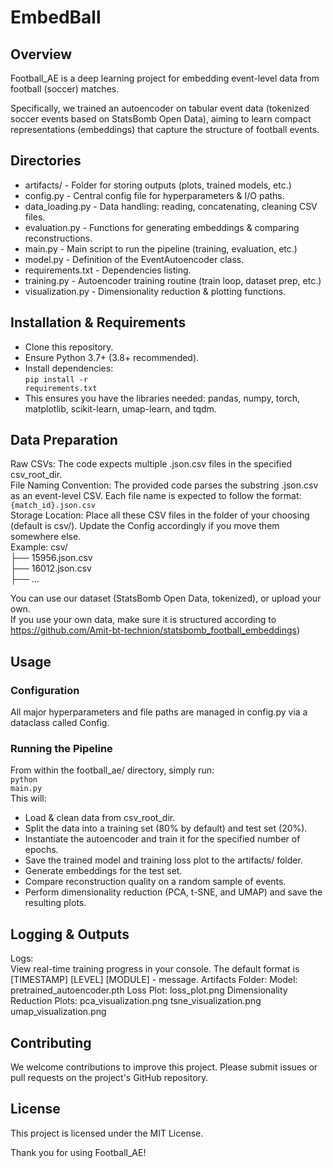 # EmbedBall
## Overview
Football_AE is a deep learning project for embedding event-level data from football (soccer) matches. 

Specifically, we trained an autoencoder on tabular event data (tokenized soccer events based on StatsBomb Open Data), aiming to learn compact representations (embeddings) that capture the structure of football events.

## Directories

* artifacts/ - Folder for storing outputs (plots, trained models, etc.) <br>
* config.py - Central config file for hyperparameters & I/O paths.<br>
* data_loading.py - Data handling: reading, concatenating, cleaning CSV files.<br>
* evaluation.py - Functions for generating embeddings & comparing reconstructions.<br>
* main.py - Main script to run the pipeline (training, evaluation, etc.)<br>
* model.py - Definition of the EventAutoencoder class.<br>
* requirements.txt - Dependencies listing.<br>
* training.py - Autoencoder training routine (train loop, dataset prep, etc.)
* visualization.py - Dimensionality reduction & plotting functions.<br>

## Installation & Requirements
* Clone this repository.<br>
* Ensure Python 3.7+ (3.8+ recommended).<br>
* Install dependencies:<br>
<code>pip install -r requirements.txt</code><br>
* This ensures you have the libraries needed: pandas, numpy, torch, matplotlib, scikit-learn, umap-learn, and tqdm.

## Data Preparation

Raw CSVs: The code expects multiple .json.csv files in the specified csv_root_dir.<br>
File Naming Convention: The provided code parses the substring .json.csv as an event-level CSV. Each file name is expected to follow the format:<br>
<code>{match_id}.json.csv</code><br>
Storage Location: Place all these CSV files in the folder of your choosing (default is csv/). Update the Config accordingly if you move them somewhere else.<br>
Example:
csv/<br>
 ├── 15956.json.csv<br>
 ├── 16012.json.csv<br>
 ├── ...<br>

You can use our dataset (StatsBomb Open Data, tokenized), or upload your own. <br>
If you use your own data, make sure it is structured according to https://github.com/Amit-bt-technion/statsbomb_football_embeddings)

## Usage

### Configuration
All major hyperparameters and file paths are managed in config.py via a dataclass called Config. <br>

### Running the Pipeline
From within the football_ae/ directory, simply run:<br>
<code>python main.py</code><br>
This will:<br>
* Load & clean data from csv_root_dir.<br>
* Split the data into a training set (80% by default) and test set (20%).<br>
* Instantiate the autoencoder and train it for the specified number of epochs.<br>
* Save the trained model and training loss plot to the artifacts/ folder.<br>
* Generate embeddings for the test set.<br>
* Compare reconstruction quality on a random sample of events.<br>
* Perform dimensionality reduction (PCA, t-SNE, and UMAP) and save the resulting plots.<br>

## Logging & Outputs

Logs:<br>
View real-time training progress in your console.
The default format is [TIMESTAMP] [LEVEL] [MODULE] - message.
Artifacts Folder:
Model: pretrained_autoencoder.pth
Loss Plot: loss_plot.png
Dimensionality Reduction Plots:
pca_visualization.png
tsne_visualization.png
umap_visualization.png

## Contributing
We welcome contributions to improve this project. Please submit issues or pull requests on the project's GitHub repository.<br>

## License
This project is licensed under the MIT License.<br>

Thank you for using Football_AE!